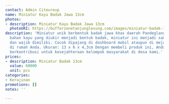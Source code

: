 ```yaml
---
contact: Admin Citeureup
name: Miniatur Kayu Badak Jawa 13cm
photos:
- description: Miniatur Kayu Badak Jawa 13cm
  photoURI: https://bufferzonetanjunglesung.com/images/miniatur-badak-13cm-1.jpeg
description: 'Miniatur unik berbentuk badak jawa khas daerah Pandeglang. Terbuat dari
  bahan kayu yang diukir menjadi bentuk badak, miniatur ini menjadi sangat menarik
  dan wajib dimiliki. Cocok dipajang di dashboard mobil ataupun di meja dan lemari
  di rumah Anda. Ukuran: 13 x 6 x 4,3cm Dengan membeli produk ini, Anda telah ikut
  berkontribusi untuk kesejahteraan kelompok masyarakat di desa kami.'
prices:
- description: Miniatur Badak 13cm
  value: 60000
  unit: pcs
categories:
- Kerajinan
promotions: []
notes: ''

---
```

